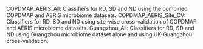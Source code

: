 COPDMAP_AERIS_All: Classifiers for RD, SD and ND using the combined COPDMAP and AERIS microbiome datasets.
COPDMAP_AERIS_Site_CV: Classifiers for RD, SD and ND using site-wise cross-validation of COPDMAP and AERIS microbiome datasets.
Guangzhou_All: Classifiers for RD, SD and ND using Guangzhou microbiome dataset alone and using UK-Guangzhou cross-validation.
